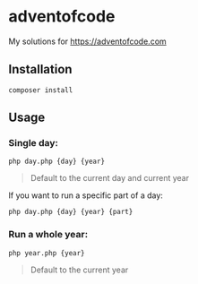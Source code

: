 # adventofcode
My solutions for https://adventofcode.com

## Installation

```
composer install
```

## Usage

### Single day:

```
php day.php {day} {year}
```

> Default to the current day and current year

If you want to run a specific part of a day:

```
php day.php {day} {year} {part}
```

### Run a whole year:

```
php year.php {year}
```

> Default to the current year